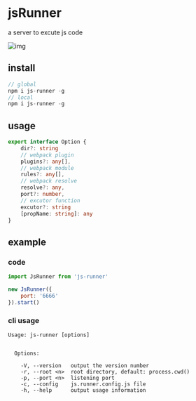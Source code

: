 # jsRunner
a server to excute js code

![img](https://api.travis-ci.org/anc95/jsRunner.svg?branch=master)

## install
``` javascript
// global
npm i js-runner -g
// local
npm i js-runner -g
```

## usage
``` typescript
export interface Option {
    dir?: string
    // webpack plugin
    plugins?: any[],
    // webpack module
    rules?: any[],
    // webpack resolve
    resolve?: any,
    port?: number,
    // excutor function
    excutor?: string
    [propName: string]: any
}
```
## example
### code
``` javascript
import JsRunner from 'js-runner'

new JsRunner({
    port: '6666'
}).start()
```

### cli usage
```
Usage: js-runner [options]


  Options:

    -V, --version   output the version number
    -r, --root <n>  root directory, default: process.cwd()
    -p, --port <n>  listening port
    -c, --config    js.runner.config.js file
    -h, --help      output usage information
```
